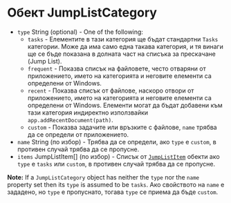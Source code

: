 # Обект JumpListCategory

* `type` String (optional) - One of the following:
  * `tasks` - Елементите в тази категория ще бъдат стандартни `Tasks` категории. Може да има само една такава категория, и тя винаги ще се бъде показана в долната част на списъка за прескачане (Jump List).
  * `frequent` - Показва списък на файловете, често отваряни от приложението, името на категорията и неговите елементи са определени от Windows.
  * `recent` - Показва списък от файлове, наскоро отвори от приложението, името на категорията и неговите елементи са определени от Windows. Елементи могат да бъдат добавени към тази категория индиректно използвайки `app.addRecentDocument(path)`.
  * `custom` - Показва задачите или връзките с файлове, `name` трябва да се определи от приложението.
* `name` String (по избор) - Трябва да се определи, ако `type` е `custom`, в противен случай трябва да се пропусне.
* `items` JumpListItem[] (по избор) - Списък от [`JumpListItem`](jump-list-item.md) обекти ако `type` е `tasks` или `custom`, в противен случай трябва да се пропусне.

**Note:** If a `JumpListCategory` object has neither the `type` nor the `name` property set then its `type` is assumed to be `tasks`. Ако свойството на `name` е зададено, но `type` е пропуснато, тогава `type` се приема да бъде `custom`.
